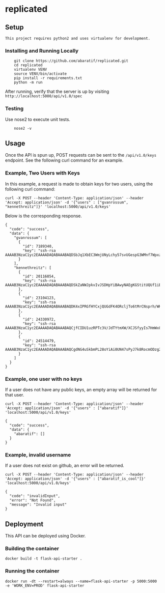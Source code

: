 # replicated

## Setup

    This project requires python2 and uses virtualenv for development.

### Installing and Running Locally
```
    git clone https://github.com/abaratif/replicated.git
    cd replicated
    virtualenv VENV
    source VENV/bin/activate
    pip install -r requirements.txt
    python -m run
```

After running, verify that the server is up by visiting ``` http://localhost:5000/api/v1.0/spec ```

### Testing

Use nose2 to execute unit tests.
```
	nose2 -v
```

## Usage

Once the API is spun up, POST requests can be sent to the ```/api/v1.0/keys``` endpoint. See the following curl command for an example.

### Example, Two Users with Keys

In this example, a request is made to obtain keys for two users, using the following curl command:

```
curl -X POST --header 'Content-Type: application/json' --header 'Accept: application/json' -d '{"users" : ["gvanrossum", "kennethreitz"]}' 'localhost:5000/api/v1.0/keys'
```

Below is the corresponding response.
```
{
  "code": "success", 
  "data": {
    "gvanrossum": [
      {
        "id": 7189340, 
        "key": "ssh-rsa AAAAB3NzaC1yc2EAAAADAQABAAABAQDSbJq1XbEC3WmjUNyLchy57svUGespG3WMnf7WpxzLWsfsTrLuxjeogJ/+EznE8k0mgllGjbB9DdRlZf9AXfrUyO27Zse5uVVc4hww+5YANUE0sqDyJYWqrl65/Zm59Eqv4WeLjg16Ory14vUKAm3/KVvvpesmP/F/1gRYzcV3L5TSz7UQzXvdm+arL9UUq0XiIHGdcnkNWOnh2BcXc2uxyijsyUMpWbwtk6TW82AVepxTg2qZ2jWs/5rdHDnS+jbgih+0OQHXHoUTl37XP2QM/KMwkJqBa1KW1BHhyAoRO7Vx7Q4GegDVgkD031qzTXfvsGsXPyFNYK653enI5UTL"
      }
    ], 
    "kennethreitz": [
      {
        "id": 20116054, 
        "key": "ssh-rsa AAAAB3NzaC1yc2EAAAADAQABAAABAQDSkZaNWJpkvIvJSDHpYiBAwyNAEgKGStitUQUf1iBeYecvQb1Jszgfh47EuLYJOz8Ab6avJbHEjafUMWH7E2tSlsYRcWFAdkTwdIG6jvTLhZHmGM3wgWHUqgwEflcTBsqH9Eg+PViOU5CDQrJJxARCwLIKqgAvObzTHjk5oWzJ33LZJ/Y/OJUrKH8I72xZw3wGcY/yblBgKV+/IKfaM9EgafgKuhtGtNHY+o8gkMsLBhbWR5X608vPG9KrYs9lXTuL+rOq1iRb+YEjOXynudpCtILCGZgd4blCNz4JoBq8L/02vhutD0IquVUfR9AoRzgUmC84Lp3mxJT6hDCb+RlV"
      }, 
      {
        "id": 23104123, 
        "key": "ssh-rsa AAAAB3NzaC1yc2EAAAADAQABAAABAQDK4xIPRGfHYCxjQUGdFK4ORcljTo6tMrCNsprh/WKnJNNSWquu0ASx2M8OYy05YVHaakT0zmTBpwPc56wK6LHaPFZSF3eUfOXck3WuNGpTlWdiogFax+oJXc5uW9VJL0JaHWtYY98Ay36idwA91ac806WThEdIcYU6Q/ARcc+4SRnQXMR6dEf+tX5EaOfU/o6Gyn6EwCKeb2C2fGXcvc+GNzCSGVxWxnXxm3wn1jOmX8fMpVlyh8aqzObApl6BI+hJO6W3NjIIe67TyHtdZkU1eWXZRpNTqA58uOycNV9nrCXMYMfBo+chbO8kL0ZlD02AdD9+UHSPD8g5f715Hk4f"
      }, 
      {
        "id": 24330972, 
        "key": "ssh-rsa AAAAB3NzaC1yc2EAAAADAQABAAABAQCjfCIDU1uzRPTc3V/JdTYtmXW/XCJSfyyIs7HmWx8HtPZEYEOzJrHxMExEca96XSLRlUEEscWszlwgvmaUWJb+cBs2hlEXeuNvh/CXOKEUJo0JaGFstO7X7U9UBHBJO/ibTv3LwwnhV1IfcE77uHnHSMihpnLfrd68dzX9lD99G8EtExD0LKhVsRMNp7ap9TYpsxCenna85N632Z6igW5rFTAVsy4LDUW0hcNeNvkIo5NDCYNHAzdDZ3jfvQSChlE3rZGRkbXA8hCHTQwABWs3ZoG4LTy4EaFyx1F5SJsw3VvmT9csSGYKSKY72/uAvhpyuZDPBOdAT4QM0Kq7r6Wh"
      }, 
      {
        "id": 24514479, 
        "key": "ssh-rsa AAAAB3NzaC1yc2EAAAADAQABAAABAQCgdNG4uSkbmPL28oYiAi0UN47sPyJ7k8RocmODzg2J0WCetnES1oQ6hLBCjun3lAFUs+DpEfvgqO3zjZrfONZrg9DSxj124uHCXI1dG5/QaftbiPx3OqOz3uA7rG9F0VxzWkXcevqsQPi2nODCsG+kxa8swmlSktSn47s0azR4Hw081j4q2CRP/gZwjNdIyVIRQtO0jrXkIsHL72zmdATgpSx4WdFxaMlWIfAvF8Xp7JuQXrTn3EaEG/0Iwpkyyd7UnpDFCGYWqEfWn1vI4OI9WCD6qywfQCATs7XgiWbmOHI+Ni6mz1RUn8a3QiCw8WoioTwkwpPLMLaWNOR3EnW9"
      }
    ]
  }
}
```
### Example, one user with no keys

If a user does not have any public keys, an empty array will be returned for that user.

```
curl -X POST --header 'Content-Type: application/json' --header 'Accept: application/json' -d '{"users" : ["abaratif"]}' 'localhost:5000/api/v1.0/keys'
```

```
{
  "code": "success", 
  "data": {
    "abaratif": []
  }
}

```

### Example, invalid username

If a user does not exist on github, an error will be returned.

```
curl -X POST --header 'Content-Type: application/json' --header 'Accept: application/json' -d '{"users" : ["abaratif_is_cool"]}' 'localhost:5000/api/v1.0/keys'
```

```
{
  "code": "invalidInput", 
  "error": "Not Found", 
  "message": "Invalid input"
}
```

## Deployment

This API can be deployed using Docker.

### Building the container

```
docker build -t flask-api-starter .
```

### Running the container

```
docker run -dt --restart=always --name=flask-api-starter -p 5000:5000 -e 'WORK_ENV=PROD' flask-api-starter
```


